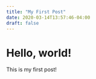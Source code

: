 ```yaml
---
title: "My First Post"
date: 2020-03-14T13:57:46-04:00
draft: false
---
```


# Hello, world!

This is my first post!

